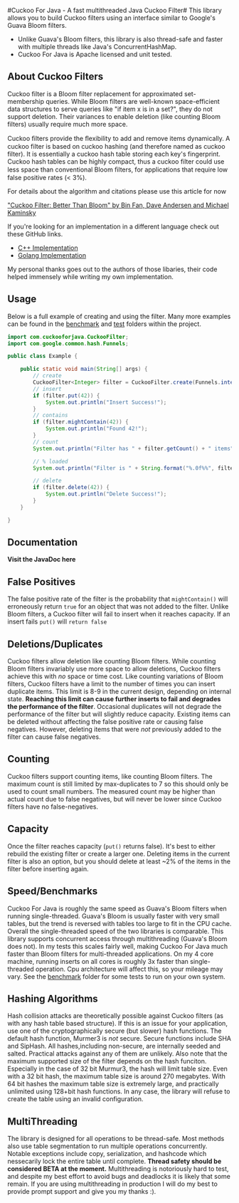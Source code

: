 #Cuckoo For Java - A fast multithreaded Java Cuckoo Filter#
This library allows you to build Cuckoo filters using an interface similar to Google's Guava Bloom filters.
* Unlike Guava's Bloom filters, this library is also thread-safe and faster with multiple threads like Java's ConcurrentHashMap. 
* Cuckoo For Java is Apache licensed and unit tested.


About Cuckoo Filters
-----------------

Cuckoo filter is a Bloom filter replacement for approximated set-membership queries. While Bloom filters are well-known space-efficient data structures to serve queries like "if item x is in a set?", they do not support deletion. Their variances to enable deletion (like counting Bloom filters) usually require much more space.

Cuckoo ﬁlters provide the ﬂexibility to add and remove items dynamically. A cuckoo filter is based on cuckoo hashing (and therefore named as cuckoo filter). It is essentially a cuckoo hash table storing each key's fingerprint. Cuckoo hash tables can be highly compact, thus a cuckoo filter could use less space than conventional Bloom ﬁlters, for applications that require low false positive rates (< 3%).

For details about the algorithm and citations please use this article for now

["Cuckoo Filter: Better Than Bloom" by Bin Fan, Dave Andersen and Michael Kaminsky](https://www.cs.cmu.edu/~dga/papers/cuckoo-conext2014.pdf)

If you're looking for an implementation in a different language check out these GitHub links.

* [C++ Implementation](https://github.com/efficient/cuckoofilter)
* [Golang Implementation](https://github.com/seiflotfy/cuckoofilter)

My personal thanks goes out to the authors of those libaries, their code helped immensely while writing my own implementation.


Usage
-------------------

Below is a full example of creating and using the filter. Many more examples can be  found in the [benchmark](bench/) and [test](test/com/cuckooforjava) folders within the project.

```java
import com.cuckooforjava.CuckooFilter;
import com.google.common.hash.Funnels;

public class Example {

	public static void main(String[] args) {
		// create
		CuckooFilter<Integer> filter = CuckooFilter.create(Funnels.integerFunnel(), 100000);
		// insert
		if (filter.put(42)) {
			System.out.println("Insert Success!");
		}
		// contains
		if (filter.mightContain(42)) {
			System.out.println("Found 42!");
		}
		// count
		System.out.println("Filter has " + filter.getCount() + " items");

		// % loaded
		System.out.println("Filter is " + String.format("%.0f%%", filter.getLoadFactor() * 100) + " loaded");

		// delete
		if (filter.delete(42)) {
			System.out.println("Delete Success!");
		}
	}

}

```


Documentation
-------------------
**Visit the JavaDoc here**


False Positives
-----------------
 The false positive rate of the filter is the probability that `mightContain()` will erroneously return `true` for an object that was not added to the filter. Unlike Bloom filters, a Cuckoo filter will fail to insert when it reaches capacity. If an insert fails `put()` will `return false`

Deletions/Duplicates
-----------------
Cuckoo filters allow deletion like counting Bloom filters. While counting Bloom filters invariably use more space to allow deletions, Cuckoo filters achieve this with *no* space or time cost. Like counting variations of Bloom filters, Cuckoo filters have a limit to the number of times you can insert duplicate items. This limit is 8-9 in the current design, depending on internal state. **Reaching this limit can cause further inserts to fail and degrades the performance of the filter**. Occasional duplicates will not degrade the performance of the filter but will slightly reduce capacity. Existing items can be deleted without affecting the false positive rate or causing false negatives. However, deleting items that were *not* previously added to the filter can cause false negatives.

Counting
---------------
Cuckoo filters support counting items, like counting Bloom filters. The maximum count is still limited by max-duplicates to 7 so this should only be used to count small numbers. The measured count may be higher than actual count due to false negatives, but will never be lower since Cuckoo filters have no false-negatives.

Capacity
-------------------- 
Once the filter reaches capacity (`put()` returns false). It's best to either rebuild the existing filter or create a larger one. Deleting items in the current filter is also an option, but you should delete at least ~2% of the items in the filter before inserting again.

Speed/Benchmarks
------------------------------
Cuckoo For Java is roughly the same speed as Guava's Bloom filters when running single-threaded. Guava's Bloom is usually faster with very small tables, but the trend is reversed with tables too large to fit in the CPU cache. Overall the single-threaded speed of the two libraries is comparable. This library supports concurrent access through multithreading (Guava's Bloom does not). In my tests this scales fairly well, making Cuckoo For Java much faster than Bloom filters for multi-threaded applications. On my 4 core machine, running inserts on all cores is roughly 3x faster than single-threaded operation. Cpu architecture will affect this, so your mileage may vary. See the [benchmark](bench/) folder for some tests to run on your own system.


Hashing Algorithms
----------------------------
Hash collision attacks are theoretically possible against Cuckoo filters (as with any hash table based structure). If this is an issue for your application, use one of the cryptographically secure (but slower) hash functions. The default hash function, Murmer3 is *not* secure. Secure functions include SHA and SipHash. All hashes,including non-secure, are internally seeded and salted. Practical attacks against any of them are unlikely. Also note that the maximum supported size of the filter depends on the hash funciton. Especially in the case of 32 bit Murmur3, the hash will limit table size. Even with a 32 bit hash, the maximum table size is around 270 megabytes. With 64 bit hashes the maximum table size is extremely large, and practically unlimited using 128+bit hash functions. In any case, the library will refuse to create the table using an invalid configuration.

MultiThreading
--------------------------------
The library is designed for all operations to be thread-safe. Most methods also use table segmentation to run multiple operations concurrently. Notable exceptions include copy, serialization, and hashcode which nessecarily lock the entire table until complete. <strong>Thread safety should be considered BETA at the moment.</strong> Multithreading is notoriously hard to test, and despite my best effort to avoid bugs and deadlocks it is likely that some remain. If you are using multithreading in production I will do my best to provide prompt support and give you my thanks :).



